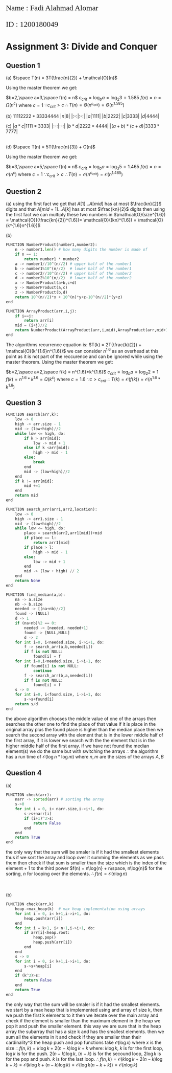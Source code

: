 <p style="font-family: times; font-size:18pt">
    Name : Fadi Alahmad Alomar
</p>
<p style="font-family: times; font-size:18pt">
    ID : 1200180049
</p>

# Assignment 3: Divide and Conquer

## Question 1

(a) $\space T(n) = 3T(\frac{n}{2}) + \mathcal{O}(n)$

Using the master theorem we get:

$b=2,\space a=3,\space f(n) = n$
$c_{crit} = \log_{b}{a} = {\log_{2}{3}} = 1.585$
$f(n) = n = \Omega(n^c)$ where $c = 1$
$\because c_{crit}>c$
$\therefore T(n) = \Theta(n^{c_{crit}}) = \Theta(n^{1.585})$

(b)
$11112222 * 33334444$
|$n$|$8$|
|:-:|:-:|
|$a$|$1111$|
|$b$|$2222$|
|$c$|$3333$|
|$d$|$4444$|

(c)
|$a*c$|$1111*3333$|
|:-:|:-:|
|$b*d$|$2222*4444$|
|$(a+b)*(c+d)$|$3333*7777$|

\
(d) $\space T(n) = 5T(\frac{n}{3}) + O(n)$

Using the master theorem we get:

$b=3,\space a=5,\space f(n) = n$
$c_{crit} = \log_{b}{a} = {\log_{3}{5}} = 1.465$
$f(n) = n = \mathcal{O}(n^c)$ where $c = 1$
$\because c_{crit}>c$
$\therefore T(n) = \mathcal{O}(n^{c_{crit}}) = \mathcal{O}(n^{1.465})$

## Question 2

(a) using the first fact we get that $A[1]...A[mid]$ has at most $\frac{kn}{2}$ digits and that $A[mid+1]...A[k]$ has at most $\frac{kn}{2}$ digits
then using the first fact we can multiply these two numbers in $\mathcal{O}(size^{1.6}) = \mathcal{O}((\frac{kn}{2})^{1.6})= \mathcal{O}((kn)^{1.6}) = \mathcal{O}(k^{1.6}n^{1.6})$

(b)

```python
FUNCTION NumberProduct(number1,number2):
    n -> number1.len() # how many digits the number is made of
    if n == 1:
        return number1 * number2
    a -> number1//10^(n//2) # upper half of the number1
    b -> number1%10^(n//2)  # lower half of the number1
    c -> number2//10^(n//2) # upper half of the number2
    d -> number2%10^(n//2)  # lower half of the number2
    x -> NumberProduct(a+b,c+d)
    y -> NumberProduct(a,c)
    z -> NumberProduct(b,d)
    return 10^(n//2)*x + 10^(n)*y+z-10^(n//2)*(y+z)
end

FUNCTION ArrayProduct(arr,i,j):
    if i==j:
        return arr[i]
    mid = (i+j)//2
    return NumberProduct(ArrayProduct(arr,i,mid),ArrayProduct(arr,mid+1,j))
end
```

The algorithms recurrence equation is:
$T(k) = 2T(\frac{k}{2}) + \mathcal{O}(k^{1.6}n^{1.6})$
we can consider $n^{1.6}$ as an overhead at this point as it is not part of the reccurence and can be ignored while using the master theorem.
Using the master theorem we get:

$b=2,\space a=2,\space f(k) = n^{1.6}*k^{1.6}$
$c_{crit} = \log_{b}{a} = {\log_{2}{2}} = 1$
$f(k) = n^{1.6}*k^{1.6} = \Omega(k^c)$ where $c = 1.6$
$\because c>c_{crit}$
$\therefore T(k) = \mathcal{O}(f(k)) = \mathcal{O}(n^{1.6}*k^{1.6})$

## Question 3

```python
FUNCTION search(arr,k):
    low -> 0
    high -> arr.size - 1
    mid -> (low+high)//2
    while low <= high, do:
        if k > arr[mid]:
            low -> mid + 1
        else if k <arr[mid]:
            high -> mid - 1
        else:
            break
        end
        mid -> (low+high)//2
    end
    if k != arr[mid]:
        mid +=1
    end
    return mid
end

FUNCTION search_arr(arr1,arr2,location):
    low -> 0
    high -> arr1.size - 1
    mid -> (low+high)//2
    while low <= high, do:
        place = search(arr2,arr1[mid])+mid
        if place == l:
            return arr1[mid]
        if place > l:
            high -> mid - 1
        else:
            low -> mid + 1
        end
        mid -> (low + high) // 2
    end
    return None
end

FUNCTION find_median(a,b):
    na -> a.size
    nb -> b.size
    needed -> [(na+nb)//2]
    found -> [NULL]
    d -> 1
    if (na+nb)%2 == 0:
        needed -> [needed, needed+1]
        found -> [NULL,NULL]
        d -> 2
    for int i=0, i<needed.size, i->i+1, do:
        f -> search_arr(a,b,needed[i])
        if f is not NULL:
            found[i] = f
    for int i=0,i<needed.size, i->i+1, do:
        if found[i] is not NULL:
            continue
        f -> search_arr(b,a,needed[i])
        if f is not NULL:
            found[i] = f
    s -> 0
    for int i=0, i<found.size, i->i+1, do:
        s->s+found[i]
    return s/d
end
```

the above algorithm chooses the middle value of one of the arrays then searches the other one to find the place of that value if it is place in the original array plus the found place is higher than the median place then we search the second array with the element that is in the lower middle half of the first array, if it is lower we search with the the element that is in the higher middle half of the first array.
if we have not found the median element(s) we do the same but with switching the arrays
$\therefore$ the algorithm has a run time of $\mathcal{O}(\log{n}*\log{m})$ where $n,m$ are the sizes of the arrays $A,B$

## Question 4

(a)

```python
FUNCTION check(arr):
    narr -> sorted(arr) # sorting the array
    s->0
    for int i = 0, i< narr.size,i->i+1, do:
        s->s+narr[i]
        if (i+1)^3>s:
            return False
        end
    end
    return True
end
```

the only way that the sum will be smaler is if it had the smallest elements thus if we sort the array and loop over it summing the elements as we pass them then check if that sum is smaller than the size which is the index of the element + 1 to the third power
$f(n) = n\log{n} + n\space, n\log{n}$ for the sorting, $n$ for looping over the elements.
$\therefore f(n) = \mathcal{O}(n\log{n})$

<br>
<br>
(b)

```python
FUNCTION check(arr,k)
    heap->max_heap(k)  # max heap implementation using arrays
    for int i = 0, i< k+1,i->i+1, do:
        heap.push(arr[i])
    end
    for int i = k+1, i< n+1,i->i+1, do:
        if arr[i]<heap.root:
            heap.pop()
            heap.push(arr[i])
        end
    end
    s -> 0
    for int i = 0, i< k+1,i->i+1, do:
        s->s+heap[i]
    end
    if (k^3)>s:
        return False
    end
    return True
end
```

the only way that the sum will be smaler is if it had the smallest elements.
we start by a max heap that is implemented using and array of size k, then we push the first k elements to it then we iterate over the main array and check if the element is smaller than the maximum element in the heap we pop it and push the smaller element. this way we are sure that in the heap array the subarray that has a size k and has the smallest elements.
then we sum all the elements in it and check if they are smaller than their cardinality^3
the heap push and pop functions take $\mathcal{O}(\log{x})$ where $x$ is the size
$\therefore f(n,k) = k\log{k} + 2(n-k)\log{k} + k$
where:
$k\log{k}$, $k$ is for the first loop, $\log{k}$ is for the push.
$2(n-k)\log{k}$, $(n-k)$ is for the secound loop, $2\log{k}$ is for the pop and push.
$k$ is for the last loop.
$\therefore f(n,k) = \mathcal{O}(k\log{k} + 2(n-k)\log{k} + k) = \mathcal{O}(k\log{k} + (n-k)\log{k})= \mathcal{O}(\log{k}(n-k+k)) = \mathcal{O}(n\log{k})$
